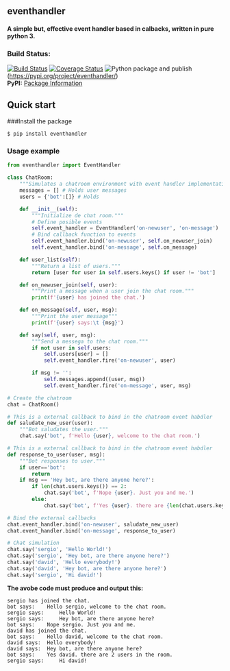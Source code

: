 ## eventhandler
#### A simple but, **effective event handler based in calbacks**, written in pure python 3.


### Build Status:

[![Build Status](https://travis-ci.org/davidvicenteranz/eventhandler.svg?branch=master)](https://travis-ci.org/davidvicenteranz/eventhandler) 
[![Coverage Status](https://coveralls.io/repos/github/davidvicenteranz/eventhandler/badge.svg)](https://coveralls.io/github/davidvicenteranz/eventhandler) 
![Python package and publish](https://github.com/davidvicenteranz/eventhandler/workflows/Python%20package%20and%20publish/badge.svg?branch=master)(https://pypi.org/project/eventhandler/)  
**PyPI:** [Package Information](https://pypi.python.org/pypi/eventhandler)


## Quick start
###Install the package
```shell
$ pip install eventhandler
```

### Usage example
```python
from eventhandler import EventHandler

class ChatRoom:
    """Simulates a chatroom environment with event handler implementation."""
    messages = [] # Holds user messages
    users = {'bot':[]} # Holds

    def __init__(self):
        """Initialize de chat room."""
        # Define posible events
        self.event_handler = EventHandler('on-newuser', 'on-message')
        # Bind callback function to events
        self.event_handler.bind('on-newuser', self.on_newuser_join)
        self.event_handler.bind('on-message', self.on_message)

    def user_list(self):
        """Return a list of users."""
        return [user for user in self.users.keys() if user != 'bot']

    def on_newuser_join(self, user):
        """Print a message when a user join the chat room."""
        print(f'{user} has joined the chat.')

    def on_message(self, user, msg):
        """Print the user message"""
        print(f'{user} says:\t {msg}')

    def say(self, user, msg):
        """Send a messega to the chat room."""
        if not user in self.users:
            self.users[user] = []
            self.event_handler.fire('on-newuser', user)

        if msg != '':
            self.messages.append((user, msg))
            self.event_handler.fire('on-message', user, msg)

# Create the chatroom
chat = ChatRoom()

# This is a external callback to bind in the chatroom event habdler
def saludate_new_user(user):
    """Bot saludates the user."""
    chat.say('bot', f'Hello {user}, welcome to the chat room.')

# This is a external callback to bind in the chatroom event habdler
def response_to_user(user, msg):
    """Bot responses to user."""
    if user=='bot':
        return
    if msg == 'Hey bot, are there anyone here?':
        if len(chat.users.keys()) == 2:
            chat.say('bot', f'Nope {user}. Just you and me.')
        else:
            chat.say('bot', f'Yes {user}. there are {len(chat.users.keys())-1} users in the room.')

# Bind the external callbacks
chat.event_handler.bind('on-newuser', saludate_new_user)
chat.event_handler.bind('on-message', response_to_user)

# Chat simulation
chat.say('sergio', 'Hello World!')
chat.say('sergio', 'Hey bot, are there anyone here?')
chat.say('david', 'Hello everybody!')
chat.say('david', 'Hey bot, are there anyone here?')
chat.say('sergio', 'Hi david!')
```
**The avobe code must produce and output this:**
```text
sergio has joined the chat.
bot says:	 Hello sergio, welcome to the chat room.
sergio says:	 Hello World!
sergio says:	 Hey bot, are there anyone here?
bot says:	 Nope sergio. Just you and me.
david has joined the chat.
bot says:	 Hello david, welcome to the chat room.
david says:	 Hello everybody!
david says:	 Hey bot, are there anyone here?
bot says:	 Yes david. there are 2 users in the room.
sergio says:	 Hi david!
```